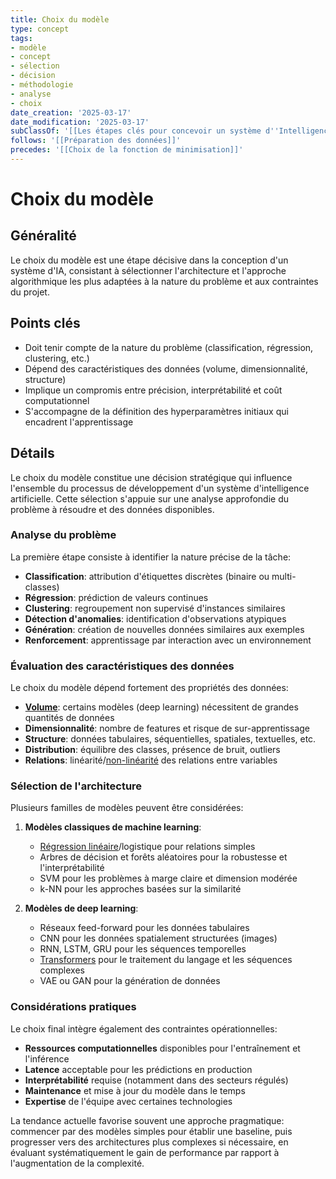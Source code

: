 ```yaml
---
title: Choix du modèle
type: concept
tags:
- modèle
- concept
- sélection
- décision
- méthodologie
- analyse
- choix
date_creation: '2025-03-17'
date_modification: '2025-03-17'
subClassOf: '[[Les étapes clés pour concevoir un système d''Intelligence Artificielle]]'
follows: '[[Préparation des données]]'
precedes: '[[Choix de la fonction de minimisation]]'
---
```

# Choix du modèle

## Généralité

Le choix du modèle est une étape décisive dans la conception d'un système d'IA, consistant à sélectionner l'architecture et l'approche algorithmique les plus adaptées à la nature du problème et aux contraintes du projet.

## Points clés

- Doit tenir compte de la nature du problème (classification, régression, clustering, etc.)
- Dépend des caractéristiques des données (volume, dimensionnalité, structure)
- Implique un compromis entre précision, interprétabilité et coût computationnel
- S'accompagne de la définition des hyperparamètres initiaux qui encadrent l'apprentissage

## Détails

Le choix du modèle constitue une décision stratégique qui influence l'ensemble du processus de développement d'un système d'intelligence artificielle. Cette sélection s'appuie sur une analyse approfondie du problème à résoudre et des données disponibles.

### Analyse du problème

La première étape consiste à identifier la nature précise de la tâche:
- **Classification**: attribution d'étiquettes discrètes (binaire ou multi-classes)
- **Régression**: prédiction de valeurs continues
- **Clustering**: regroupement non supervisé d'instances similaires
- **Détection d'anomalies**: identification d'observations atypiques
- **Génération**: création de nouvelles données similaires aux exemples
- **Renforcement**: apprentissage par interaction avec un environnement

### Évaluation des caractéristiques des données

Le choix du modèle dépend fortement des propriétés des données:
- **[Volume](https://fr.wikipedia.org/wiki/Volume)**: certains modèles (deep learning) nécessitent de grandes quantités de données
- **Dimensionnalité**: nombre de features et risque de sur-apprentissage
- **Structure**: données tabulaires, séquentielles, spatiales, textuelles, etc.
- **Distribution**: équilibre des classes, présence de bruit, outliers
- **Relations**: linéarité/[non-linéarité](https://fr.wikipedia.org/wiki/non-linéarité) des relations entre variables

### Sélection de l'architecture

Plusieurs familles de modèles peuvent être considérées:

1. **Modèles classiques de machine learning**:
   - [Régression linéaire](https://fr.wikipedia.org/wiki/Régression_linéaire)/logistique pour relations simples
   - Arbres de décision et forêts aléatoires pour la robustesse et l'interprétabilité
   - SVM pour les problèmes à marge claire et dimension modérée
   - k-NN pour les approches basées sur la similarité

2. **Modèles de deep learning**:
   - Réseaux feed-forward pour les données tabulaires
   - CNN pour les données spatialement structurées (images)
   - RNN, LSTM, GRU pour les séquences temporelles
   - [Transformers](https://fr.wikipedia.org/wiki/Transformers) pour le traitement du langage et les séquences complexes
   - VAE ou GAN pour la génération de données

### Considérations pratiques

Le choix final intègre également des contraintes opérationnelles:
- **Ressources computationnelles** disponibles pour l'entraînement et l'inférence
- **Latence** acceptable pour les prédictions en production
- **Interprétabilité** requise (notamment dans des secteurs régulés)
- **Maintenance** et mise à jour du modèle dans le temps
- **Expertise** de l'équipe avec certaines technologies

La tendance actuelle favorise souvent une approche pragmatique: commencer par des modèles simples pour établir une baseline, puis progresser vers des architectures plus complexes si nécessaire, en évaluant systématiquement le gain de performance par rapport à l'augmentation de la complexité.